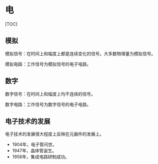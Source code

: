 # 电

[TOC]

## 模拟

模拟信号：在时间上和幅度上都是连续变化的信号。大多数物理量为模拟信号。

模拟电路：工作信号为模拟信号的电子电路。

## 数字

数字信号：在时间上和幅度上均不连续的信号。

数字电路：工作信号为数字信号的电子电路。

## 电子技术的发展

电子技术的发展很大程度上反映在元器件的发展上。

* 1904年，电子管问世。
* 1947年，晶体管诞生。
* 1958年，集成电路研制成功。